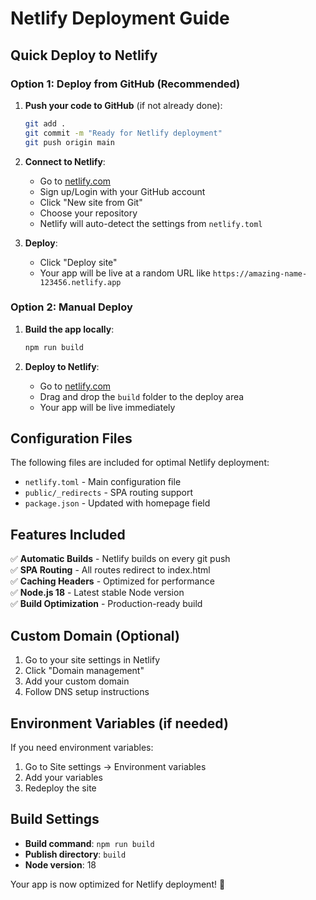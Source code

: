 # Netlify Deployment Guide

## Quick Deploy to Netlify

### Option 1: Deploy from GitHub (Recommended)

1. **Push your code to GitHub** (if not already done):

   ```bash
   git add .
   git commit -m "Ready for Netlify deployment"
   git push origin main
   ```

2. **Connect to Netlify**:

   - Go to [netlify.com](https://netlify.com)
   - Sign up/Login with your GitHub account
   - Click "New site from Git"
   - Choose your repository
   - Netlify will auto-detect the settings from `netlify.toml`

3. **Deploy**:
   - Click "Deploy site"
   - Your app will be live at a random URL like `https://amazing-name-123456.netlify.app`

### Option 2: Manual Deploy

1. **Build the app locally**:

   ```bash
   npm run build
   ```

2. **Deploy to Netlify**:
   - Go to [netlify.com](https://netlify.com)
   - Drag and drop the `build` folder to the deploy area
   - Your app will be live immediately

## Configuration Files

The following files are included for optimal Netlify deployment:

- `netlify.toml` - Main configuration file
- `public/_redirects` - SPA routing support
- `package.json` - Updated with homepage field

## Features Included

✅ **Automatic Builds** - Netlify builds on every git push  
✅ **SPA Routing** - All routes redirect to index.html  
✅ **Caching Headers** - Optimized for performance  
✅ **Node.js 18** - Latest stable Node version  
✅ **Build Optimization** - Production-ready build

## Custom Domain (Optional)

1. Go to your site settings in Netlify
2. Click "Domain management"
3. Add your custom domain
4. Follow DNS setup instructions

## Environment Variables (if needed)

If you need environment variables:

1. Go to Site settings → Environment variables
2. Add your variables
3. Redeploy the site

## Build Settings

- **Build command**: `npm run build`
- **Publish directory**: `build`
- **Node version**: 18

Your app is now optimized for Netlify deployment! 🚀
